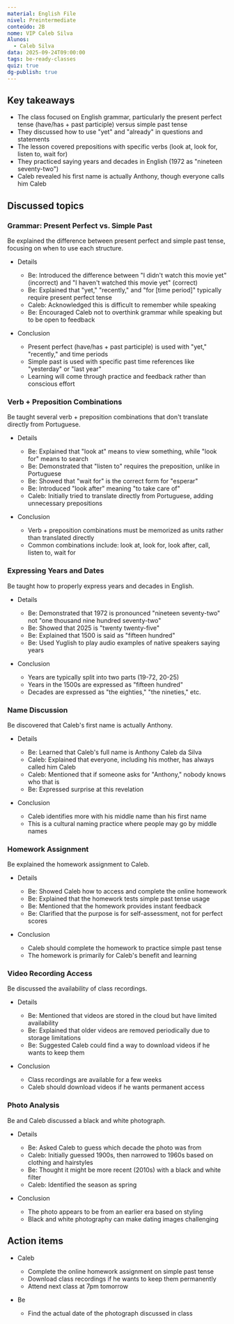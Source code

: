 ```yaml
---
material: English File
nivel: Preintermediate
conteúdo: 2B
nome: VIP Caleb Silva
Alunos:
  - Caleb Silva
data: 2025-09-24T09:00:00
tags: be-ready-classes
quiz: true
dg-publish: true
---
```

## Key takeaways

- The class focused on English grammar, particularly the present perfect tense (have/has + past participle) versus simple past tense
- They discussed how to use "yet" and "already" in questions and statements
- The lesson covered prepositions with specific verbs (look at, look for, listen to, wait for)
- They practiced saying years and decades in English (1972 as "nineteen seventy-two")
- Caleb revealed his first name is actually Anthony, though everyone calls him Caleb

## Discussed topics

### Grammar: Present Perfect vs. Simple Past

Be explained the difference between present perfect and simple past tense, focusing on when to use each structure.

- Details
    
    - Be: Introduced the difference between "I didn't watch this movie yet" (incorrect) and "I haven't watched this movie yet" (correct)
    - Be: Explained that "yet," "recently," and "for [time period]" typically require present perfect tense
    - Caleb: Acknowledged this is difficult to remember while speaking
    - Be: Encouraged Caleb not to overthink grammar while speaking but to be open to feedback
- Conclusion
    
    - Present perfect (have/has + past participle) is used with "yet," "recently," and time periods
    - Simple past is used with specific past time references like "yesterday" or "last year"
    - Learning will come through practice and feedback rather than conscious effort

### Verb + Preposition Combinations

Be taught several verb + preposition combinations that don't translate directly from Portuguese.

- Details
    
    - Be: Explained that "look at" means to view something, while "look for" means to search
    - Be: Demonstrated that "listen to" requires the preposition, unlike in Portuguese
    - Be: Showed that "wait for" is the correct form for "esperar"
    - Be: Introduced "look after" meaning "to take care of"
    - Caleb: Initially tried to translate directly from Portuguese, adding unnecessary prepositions
- Conclusion
    
    - Verb + preposition combinations must be memorized as units rather than translated directly
    - Common combinations include: look at, look for, look after, call, listen to, wait for

### Expressing Years and Dates

Be taught how to properly express years and decades in English.

- Details
    
    - Be: Demonstrated that 1972 is pronounced "nineteen seventy-two" not "one thousand nine hundred seventy-two"
    - Be: Showed that 2025 is "twenty twenty-five"
    - Be: Explained that 1500 is said as "fifteen hundred"
    - Be: Used Yuglish to play audio examples of native speakers saying years
- Conclusion
    
    - Years are typically split into two parts (19-72, 20-25)
    - Years in the 1500s are expressed as "fifteen hundred"
    - Decades are expressed as "the eighties," "the nineties," etc.

### Name Discussion

Be discovered that Caleb's first name is actually Anthony.

- Details
    
    - Be: Learned that Caleb's full name is Anthony Caleb da Silva
    - Caleb: Explained that everyone, including his mother, has always called him Caleb
    - Caleb: Mentioned that if someone asks for "Anthony," nobody knows who that is
    - Be: Expressed surprise at this revelation
- Conclusion
    
    - Caleb identifies more with his middle name than his first name
    - This is a cultural naming practice where people may go by middle names

### Homework Assignment

Be explained the homework assignment to Caleb.

- Details
    
    - Be: Showed Caleb how to access and complete the online homework
    - Be: Explained that the homework tests simple past tense usage
    - Be: Mentioned that the homework provides instant feedback
    - Be: Clarified that the purpose is for self-assessment, not for perfect scores
- Conclusion
    
    - Caleb should complete the homework to practice simple past tense
    - The homework is primarily for Caleb's benefit and learning

### Video Recording Access

Be discussed the availability of class recordings.

- Details
    
    - Be: Mentioned that videos are stored in the cloud but have limited availability
    - Be: Explained that older videos are removed periodically due to storage limitations
    - Be: Suggested Caleb could find a way to download videos if he wants to keep them
- Conclusion
    
    - Class recordings are available for a few weeks
    - Caleb should download videos if he wants permanent access

### Photo Analysis

Be and Caleb discussed a black and white photograph.

- Details
    
    - Be: Asked Caleb to guess which decade the photo was from
    - Caleb: Initially guessed 1900s, then narrowed to 1960s based on clothing and hairstyles
    - Be: Thought it might be more recent (2010s) with a black and white filter
    - Caleb: Identified the season as spring
- Conclusion
    
    - The photo appears to be from an earlier era based on styling
    - Black and white photography can make dating images challenging

## Action items

- Caleb
    
    - Complete the online homework assignment on simple past tense
    - Download class recordings if he wants to keep them permanently
    - Attend next class at 7pm tomorrow
- Be
    
    - Find the actual date of the photograph discussed in class